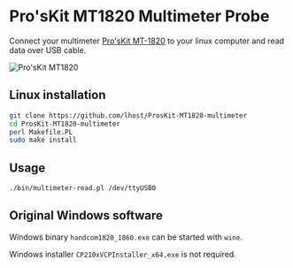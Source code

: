 Pro'sKit MT1820 Multimeter Probe
================================

Connect your multimeter [Pro'sKit MT-1820](https://www.prokits.com.tw/Product/MT-1820/) to your linux computer and read data over USB cable.

![Pro'sKit MT1820](https://ref.prokits.com.tw/ProductPic/MT-1820/1/20180531174031219179.jpg)

## Linux installation

```bash
git clone https://github.com/lhost/ProsKit-MT1820-multimeter
cd ProsKit-MT1820-multimeter
perl Makefile.PL
sudo make install
```

## Usage

```bash
./bin/multimeter-read.pl /dev/ttyUSB0
```

## Original Windows software

Windows binary `handcom1820_1860.exe` can be started with `wine`.

Windows installer `CP210xVCPInstaller_x64.exe` is not required.

